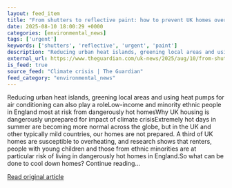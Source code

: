 ```yaml
---
layout: feed_item
title: "From shutters to reflective paint: how to prevent UK homes overheating"
date: 2025-08-10 18:00:29 +0000
categories: [environmental_news]
tags: ['urgent']
keywords: ['shutters', 'reflective', 'urgent', 'paint']
description: "Reducing urban heat islands, greening local areas and using heat pumps for air conditioning can also play a roleLow-income and minority ethnic people in Engl..."
external_url: https://www.theguardian.com/uk-news/2025/aug/10/from-shutters-to-reflective-paint-how-to-prevent-uk-homes-overheating
is_feed: true
source_feed: "Climate crisis | The Guardian"
feed_category: "environmental_news"
---
```


Reducing urban heat islands, greening local areas and using heat pumps for air conditioning can also play a roleLow-income and minority ethnic people in England most at risk from dangerously hot homesWhy UK housing is dangerously unprepared for impact of climate crisisExtremely hot days in summer are becoming more normal across the globe, but in the UK and other typically mild countries, our homes are not prepared. A third of UK homes are susceptible to overheating, and research shows that renters, people with young children and those from ethnic minorities are at particular risk of living in dangerously hot homes in England.So what can be done to cool down homes? Continue reading...

[Read original article](https://www.theguardian.com/uk-news/2025/aug/10/from-shutters-to-reflective-paint-how-to-prevent-uk-homes-overheating)
